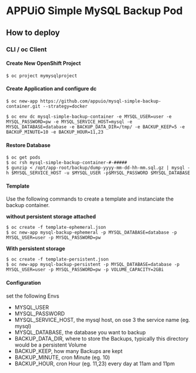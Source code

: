 # APPUiO Simple MySQL Backup Pod


## How to deploy

### CLI / oc Client

#### Create New OpenShift Project
```
$ oc project mymysqlproject
```

#### Create Application and configure dc
```
$ oc new-app https://github.com/appuio/mysql-simple-backup-container.git --strategy=docker

$ oc env dc mysql-simple-backup-container -e MYSQL_USER=user -e MYSQL_PASSWORD=pw -e MYSQL_SERVICE_HOST=mysql -e MYSQL_DATABASE=database -e BACKUP_DATA_DIR=/tmp/ -e BACKUP_KEEP=5 -e BACKUP_MINUTE=10 -e BACKUP_HOUR=11,23
```

#### Restore Database
```
$ oc get pods
$ oc rsh mysql-simple-backup-container-#-#####
$ gunzip < /opt/app-root/backup/dump-yyyy-mm-dd-hh-mm.sql.gz | mysql -h $MYSQL_SERVICE_HOST -u $MYSQL_USER -p$MYSQL_PASSWORD $MYSQL_DATABASE
```

#### Template

Use the following commands to create a template and instanciate the backup container.

**without persistent storage attached**
```
$ oc create -f template-ephemeral.json
$ oc new-app mysql-backup-ephemeral -p MYSQL_DATABASE=database -p MYSQL_USER=user -p MYSQL_PASSWORD=pw

```

**With persistent storage**
```
$ oc create -f template-persistent.json
$ oc new-app mysql-backup-persistent -p MYSQL_DATABASE=database -p MYSQL_USER=user -p MYSQL_PASSWORD=pw -p VOLUME_CAPACITY=2GBi

```


#### Configuration

set the following Envs

* MYSQL_USER
* MYSQL_PASSWORD
* MYSQL_SERVICE_HOST, the mysql host, on ose 3 the service name (eg. mysql)
* MYSQL_DATABASE, the database you want to backup
* BACKUP_DATA_DIR, where to store the Backups, typically this directory would be a persistent Volume
* BACKUP_KEEP, how many Backups are kept
* BACKUP_MINUTE, cron Minute (eg. 10)
* BACKUP_HOUR, cron Hour (eg. 11,23) every day at 11am and 11pm
